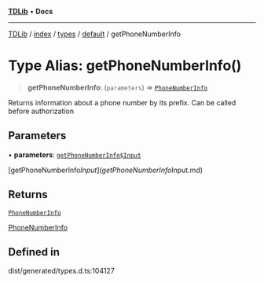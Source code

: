 [**TDLib**](../../../../../../README.md) • **Docs**

***

[TDLib](../../../../../../modules.md) / [index](../../../../../README.md) / [types](../../../README.md) / [default](../README.md) / getPhoneNumberInfo

# Type Alias: getPhoneNumberInfo()

> **getPhoneNumberInfo**: (`parameters`) => [`PhoneNumberInfo`](PhoneNumberInfo-1.md)

Returns information about a phone number by its prefix. Can be called before authorization

## Parameters

• **parameters**: [`getPhoneNumberInfo$Input`](getPhoneNumberInfo$Input.md)

[getPhoneNumberInfo$Input](getPhoneNumberInfo$Input.md)

## Returns

[`PhoneNumberInfo`](PhoneNumberInfo-1.md)

[PhoneNumberInfo](PhoneNumberInfo-1.md)

## Defined in

dist/generated/types.d.ts:104127
